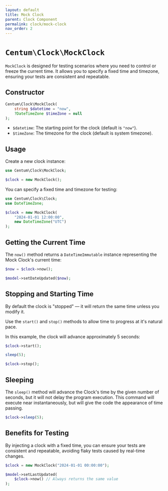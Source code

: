 ```yaml
---
layout: default
title: Mock Clock
parent: Clock Component
permalink: clock/mock-clock
nav_order: 2
---
```




# `Centum\Clock\MockClock`

`MockClock` is designed for testing scenarios where you need to control or freeze the current time.
It allows you to specify a fixed time and timezone, ensuring your tests are consistent and repeatable.



## Constructor

```php
Centum\Clock\MockClock(
    string $datetime = "now",
    ?DateTimeZone $timeZone = null
);
```

- `$datetime`: The starting point for the clock (default is `"now"`).
- `$timeZone`: The timezone for the clock (default is system timezone).



## Usage

Create a new clock instance:

```php
use Centum\Clock\MockClock;

$clock = new MockClock();
```

You can specify a fixed time and timezone for testing:

```php
use Centum\Clock\Clock;
use DateTimeZone;

$clock = new MockClock(
    "2024-01-01 12:00:00",
    new DateTimeZone("UTC")
);
```



## Getting the Current Time

The `now()` method returns a `DateTimeImmutable` instance representing the Mock Clock's current time:

```php
$now = $clock->now();

$model->setDateUpdated($now);
```


## Stopping and Starting Time

By default the clock is "stopped" — it will return the same time unless you modify it.

Use the `start()` and `stop()` methods to allow time to progress at it's natural pace.

In this example, the clock will advance approximately 5 seconds:

```php
$clock->start();

sleep(5);

$clock->stop();
```



## Sleeping

The `sleep()` method will advance the Clock's time by the given number of seconds, but it will not delay the program execution.
This command will execute near instantaneously, but will give the code the appearance of time passing.

```php
$clock->sleep(5);
```



## Benefits for Testing

By injecting a clock with a fixed time, you can ensure your tests are consistent and repeatable, avoiding flaky tests caused by real-time changes.

```php
$clock = new MockClock("2024-01-01 00:00:00");

$model->setLastUpdated(
    $clock->now() // Always returns the same value
);
```
